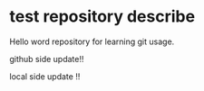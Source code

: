 # test repository describe

Hello word repository for learning git usage.

github side update!!

local side update !!
